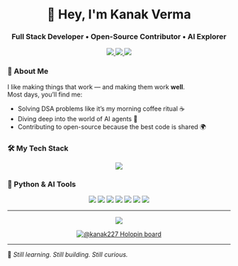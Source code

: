 <h1 align="center">👋 Hey, I'm Kanak Verma</h1>
<h3 align="center">Full Stack Developer • Open-Source Contributor • AI Explorer</h3>
<p align="center">
  <a href="mailto:kanakverma325@gmail.com">
    <img src="https://img.shields.io/badge/Email-D14836?style=for-the-badge&logo=gmail&logoColor=white" />
  </a>
  <a href="https://linkedin.com/in/kanakverma19">
    <img src="https://img.shields.io/badge/LinkedIn-0077B5?style=for-the-badge&logo=linkedin&logoColor=white" />
  </a>
  <a href="https://twitter.com/Kanak4257">
    <img src="https://img.shields.io/badge/Twitter-1DA1F2?style=for-the-badge&logo=twitter&logoColor=white" />
  </a>
</p>

### 🚀 About Me
I like making things that work — and making them work **well**.  
Most days, you’ll find me:
- Solving DSA problems like it’s my morning coffee ritual ☕  
- Diving deep into the world of AI agents 🤖  
- Contributing to open-source because the best code is shared 🌍  


### 🛠 My Tech Stack
<p align="center">
  <img src="https://skillicons.dev/icons?i=react,nextjs,nodejs,express,mongodb,tailwind,python,typescript,html,mysql,css,javascript,redux,git,linux,figma,postgresql" />
</p>

### 🐍 Python & AI Tools
<p align="center">
  <img src="https://img.shields.io/badge/Pandas-150458?style=for-the-badge&logo=pandas&logoColor=white" />
  <img src="https://img.shields.io/badge/NumPy-013243?style=for-the-badge&logo=numpy&logoColor=white" />
  <img src="https://img.shields.io/badge/Matplotlib-00599C?style=for-the-badge&logo=plotly&logoColor=white" />
  <img src="https://img.shields.io/badge/scikit--learn-F7931E?style=for-the-badge&logo=scikit-learn&logoColor=white" />
  <img src="https://img.shields.io/badge/LangChain-2C2C2C?style=for-the-badge&logo=python&logoColor=white" />
  <img src="https://img.shields.io/badge/FastAPI-009688?style=for-the-badge&logo=fastapi&logoColor=white" />
  <img src="https://img.shields.io/badge/Jupyter-F37626?style=for-the-badge&logo=jupyter&logoColor=white" />
</p>

---

<p align="center">
  <img src="https://github-readme-stats.vercel.app/api?username=kanak227&show_icons=true&theme=tokyonight&hide_border=true" />
</p>
<p align="center">
  <a href="https://holopin.io/@kanak227">
    <img src="https://holopin.me/kanak227" alt="@kanak227 Holopin board" />
  </a>
</p>

---

💬 *Still learning. Still building. Still curious.*
